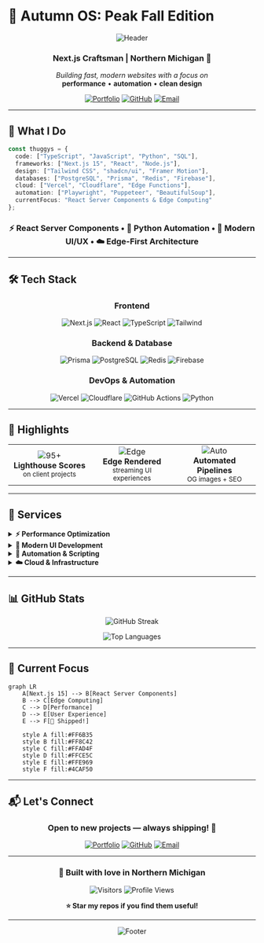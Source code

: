 # 🍂 Autumn OS: Peak Fall Edition

<div align="center">
  
  ![Header](https://capsule-render.vercel.app/api?type=waving&color=gradient&customColorList=6,11,20&height=200&section=header&text=Thuggys&fontSize=80&fontColor=fff&animation=twinkling&fontAlignY=35)
  
  ### Next.js Craftsman | Northern Michigan 🌲
  
  *Building fast, modern websites with a focus on*  
  **performance** • **automation** • **clean design**
  
  [![Portfolio](https://img.shields.io/badge/Portfolio-FF6B35?style=for-the-badge&logo=safari&logoColor=white)](https://www.cherrycapitalweb.com/)
  [![GitHub](https://img.shields.io/badge/GitHub-181717?style=for-the-badge&logo=github&logoColor=white)](https://github.com/thuggys)
  [![Email](https://img.shields.io/badge/Email-EA4335?style=for-the-badge&logo=gmail&logoColor=white)](mailto:contact@cherrycapitalweb.com)
  
</div>

---

## 🚀 What I Do

```typescript
const thuggys = {
  code: ["TypeScript", "JavaScript", "Python", "SQL"],
  frameworks: ["Next.js 15", "React", "Node.js"],
  design: ["Tailwind CSS", "shadcn/ui", "Framer Motion"],
  databases: ["PostgreSQL", "Prisma", "Redis", "Firebase"],
  cloud: ["Vercel", "Cloudflare", "Edge Functions"],
  automation: ["Playwright", "Puppeteer", "BeautifulSoup"],
  currentFocus: "React Server Components & Edge Computing"
};
```

<div align="center">

### ⚡ React Server Components • 🐍 Python Automation • 🎨 Modern UI/UX • ☁️ Edge-First Architecture

</div>

---

## 🛠️ Tech Stack

<div align="center">

### Frontend
![Next.js](https://img.shields.io/badge/Next.js_15-000000?style=for-the-badge&logo=next.js&logoColor=white)
![React](https://img.shields.io/badge/React-61DAFB?style=for-the-badge&logo=react&logoColor=black)
![TypeScript](https://img.shields.io/badge/TypeScript-3178C6?style=for-the-badge&logo=typescript&logoColor=white)
![Tailwind](https://img.shields.io/badge/Tailwind-38B2AC?style=for-the-badge&logo=tailwind-css&logoColor=white)

### Backend & Database
![Prisma](https://img.shields.io/badge/Prisma-2D3748?style=for-the-badge&logo=prisma&logoColor=white)
![PostgreSQL](https://img.shields.io/badge/PostgreSQL-336791?style=for-the-badge&logo=postgresql&logoColor=white)
![Redis](https://img.shields.io/badge/Redis-DC382D?style=for-the-badge&logo=redis&logoColor=white)
![Firebase](https://img.shields.io/badge/Firebase-FFCA28?style=for-the-badge&logo=firebase&logoColor=black)

### DevOps & Automation
![Vercel](https://img.shields.io/badge/Vercel-000000?style=for-the-badge&logo=vercel&logoColor=white)
![Cloudflare](https://img.shields.io/badge/Cloudflare-F38020?style=for-the-badge&logo=cloudflare&logoColor=white)
![GitHub Actions](https://img.shields.io/badge/GitHub_Actions-2088FF?style=for-the-badge&logo=github-actions&logoColor=white)
![Python](https://img.shields.io/badge/Python-3776AB?style=for-the-badge&logo=python&logoColor=white)

</div>

---

## 📌 Highlights

<div align="center">

<table>
<tr>
<td align="center" width="33%">
<img src="https://img.shields.io/badge/95+-4CAF50?style=for-the-badge" alt="95+"/>
<br/>
<b>Lighthouse Scores</b>
<br/>
<sub>on client projects</sub>
</td>
<td align="center" width="33%">
<img src="https://img.shields.io/badge/Edge-FF6B35?style=for-the-badge" alt="Edge"/>
<br/>
<b>Edge Rendered</b>
<br/>
<sub>streaming UI experiences</sub>
</td>
<td align="center" width="33%">
<img src="https://img.shields.io/badge/Auto-2196F3?style=for-the-badge" alt="Auto"/>
<br/>
<b>Automated Pipelines</b>
<br/>
<sub>OG images + SEO</sub>
</td>
</tr>
</table>

</div>

---

## 💼 Services

<details>
<summary><b>⚡ Performance Optimization</b></summary>
<br/>

- Server-side rendering with Next.js 15
- Edge function deployment
- Strategic caching with Redis
- Image optimization & lazy loading
- Core Web Vitals tuning

</details>

<details>
<summary><b>🎨 Modern UI Development</b></summary>
<br/>

- Component-based architecture with React
- Responsive design with Tailwind CSS
- Accessible, semantic HTML
- Smooth animations with Framer Motion
- Design system implementation (shadcn/ui)

</details>

<details>
<summary><b>🤖 Automation & Scripting</b></summary>
<br/>

- Web scraping with Python
- Automated testing with Playwright
- CI/CD pipeline setup
- Data processing workflows
- SEO metadata generation

</details>

<details>
<summary><b>☁️ Cloud & Infrastructure</b></summary>
<br/>

- Vercel deployment & optimization
- Cloudflare edge configuration
- Database design & migration
- API development
- Performance monitoring

</details>

---

## 📊 GitHub Stats

<div align="center">
  
  ![GitHub Streak](https://github-readme-streak-stats.herokuapp.com/?user=thuggys&theme=radical&hide_border=true&background=0D1117&ring=FF6B35&fire=FF6B35&currStreakLabel=FF6B35)
  
  ![Top Languages](https://github-readme-stats.vercel.app/api/top-langs/?username=thuggys&layout=compact&theme=radical&hide_border=true&bg_color=0D1117&title_color=FF6B35&text_color=FFFFFF)

</div>

---

## 🎯 Current Focus

```mermaid
graph LR
    A[Next.js 15] --> B[React Server Components]
    B --> C[Edge Computing]
    C --> D[Performance]
    D --> E[User Experience]
    E --> F[🚀 Shipped!]
    
    style A fill:#FF6B35
    style B fill:#FF8C42
    style C fill:#FFAD4F
    style D fill:#FFCE5C
    style E fill:#FFE969
    style F fill:#4CAF50
```

---

## 📬 Let's Connect

<div align="center">

### Open to new projects — always shipping! 🚢

[![Portfolio](https://img.shields.io/badge/🌐_Portfolio-FF6B35?style=for-the-badge&logoColor=white)](https://www.cherrycapitalweb.com/)
[![GitHub](https://img.shields.io/badge/💻_GitHub-181717?style=for-the-badge&logoColor=white)](https://github.com/thuggys)
[![Email](https://img.shields.io/badge/✉️_Email_Me-EA4335?style=for-the-badge&logoColor=white)](mailto:contact@cherrycapitalweb.com)

</div>

---

<div align="center">

### 🌲 Built with love in Northern Michigan

![Visitors](https://visitor-badge.laobi.icu/badge?page_id=thuggys.thuggys)
![Profile Views](https://komarev.com/ghpvc/?username=thuggys&color=FF6B35&style=flat-square&label=Profile+Views)

**⭐ Star my repos if you find them useful!**

</div>

---

<div align="center">
  
  ![Footer](https://capsule-render.vercel.app/api?type=waving&color=gradient&customColorList=6,11,20&height=100&section=footer)
  
</div>
